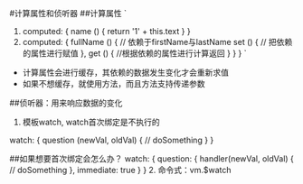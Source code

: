#计算属性和侦听器
##计算属性
`
1. computed: {
    name () {
        return '1' + this.text
    }
}
2. computed: {
    fullName () { // 依赖于firstName与lastName
        set () {
            // 把依赖的属性进行赋值
        },
        get () {
            //根据依赖的属性进行计算返回
        }
    }
}
`
- 计算属性会进行缓存，其依赖的数据发生变化才会重新求值
- 如果不想缓存，就使用方法，而且方法支持传递参数

##侦听器：用来响应数据的变化
1. 模板watch, watch首次绑定是不执行的
>
watch: {
    question (newVal, oldVal) {
        // doSomething
    }
}

##如果想要首次绑定会怎么办？
watch: {
    question: {
        handler(newVal, oldVal) {
            // doSomething
        },
        immediate: true
    }
}
2. 命令式：vm.$watch